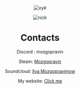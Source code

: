 <p align="center">
  <img src="https://c.tenor.com/B0RSznCrVNEAAAAC/kirigiri-kyouko-danganronpa.gif" alt="хуй">
</p>

<p align="center">
  <img src="https://mynickname.com/forum/Mozgopravin.gif" alt="nick">
</p>

<h1 align="center">Contacts</h1>

<p align="center">Discord : mozgopravin</p>

<p align="center">
  Steam: <a href="https://steamcommunity.com/id/69Mozgopravin69/">Mozgopravin</a>
</p>

<p align="center">
  Soundcloud: <a href="https://soundcloud.com/mozgopravin">Ilya Mozgopravimow</a>
</p>

<p align="center">
  My website: <a href="https://mozgopravin.github.io/Integra/">Click me</a>
</p>
